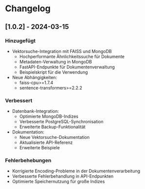 # Changelog

## [1.0.2] - 2024-03-15

### Hinzugefügt
- Vektorsuche-Integration mit FAISS und MongoDB
  - Hochperformante Ähnlichkeitssuche für Dokumente
  - Metadaten-Verwaltung in MongoDB
  - FastAPI-Endpunkte für Dokumentenverwaltung
  - Beispielskript für die Verwendung
- Neue Abhängigkeiten:
  - faiss-cpu>=1.7.4
  - sentence-transformers>=2.2.2

### Verbessert
- Datenbank-Integration:
  - Optimierte MongoDB-Indizes
  - Verbesserte PostgreSQL-Synchronisation
  - Erweiterte Backup-Funktionalität
- Dokumentation:
  - Neue Vektorsuche-Dokumentation
  - Aktualisierte API-Referenz
  - Erweiterte Beispiele

### Fehlerbehebungen
- Korrigierte Encoding-Probleme in der Dokumentenverarbeitung
- Verbesserte Fehlerbehandlung in API-Endpunkten
- Optimierte Speichernutzung für große Indizes 